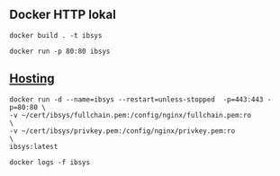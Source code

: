 ## Docker HTTP lokal
    docker build . -t ibsys

    docker run -p 80:80 ibsys

## [Hosting](http://get-your-bike-production-plan.de)

    docker run -d --name=ibsys --restart=unless-stopped  -p=443:443 -p=80:80 \
    -v ~/cert/ibsys/fullchain.pem:/config/nginx/fullchain.pem:ro          \
    -v ~/cert/ibsys/privkey.pem:/config/nginx/privkey.pem:ro              \
    ibsys:latest

    docker logs -f ibsys
